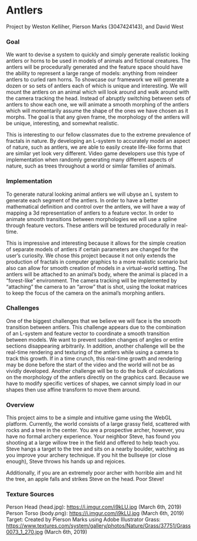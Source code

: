 # Antlers
Project by Weston Kelliher, Pierson Marks (3047424143), and David West

### Goal

We want to devise a system to quickly and simply generate realistic looking antlers or horns to be used in models of animals and fictional creatures. The antlers will be procedurally generated and the feature space should have the ability to represent a large range of models: anything from reindeer antlers to curled ram horns. To showcase our framework we will generate a dozen or so sets of antlers each of which is unique and interesting. We will mount the antlers on an animal which will look around and walk around with the camera tracking the head. Instead of abruptly switching between sets of antlers to show each one, we will animate a smooth morphing of the antlers which will momentarily assume the shape of the ones we have chosen as it morphs. The goal is that any given frame, the morphology of the antlers will be unique, interesting, and somewhat realistic.  

This is interesting to our fellow classmates due to the extreme prevalence of fractals in nature. By developing an L-system to accurately model an aspect of nature, such as antlers, we are able to easily create life-like forms that are similar yet look very different. Video game developers use this type of implementation when randomly generating many different aspects of nature, such as trees throughout a world or similar families of animals. 

### Implementation
To generate natural looking animal antlers we will ubyse an L system to generate each segment of the antlers. In order to have a better mathematical definition and control over the antlers, we will have a way of mapping a 3d representation of antlers to a feature vector. In order to animate smooth transitions between morphologies we will use a spline through feature vectors. These antlers will be textured procedurally in real-time.  

This is impressive and interesting because it allows for the simple creation of separate models of antlers if certain parameters are changed for the user’s curiosity. We chose this project because it not only extends the production of fractals in computer graphics to a more realistic scenario but also can allow for smooth creation of models in a virtual-world setting.
The antlers will be attached to an animal’s body, where the animal is placed in a “forest-like” environment. The camera tracking will be implemented by “attaching” the camera to an “arrow” that is shot, using the lookat matrices to keep the focus of the camera on the animal’s morphing antlers. 

### Challenges
One of the biggest challenges that we believe we will face is the smooth transition between antlers. This challenge appears due to the combination of an L-system and feature vector to coordinate a smooth transition between models. We want to prevent sudden changes of angles or entire sections disappearing arbitrarily. In addition, another challenge will be the real-time rendering and texturing of the antlers while using a camera to track this growth. If in a time crunch, this real-time growth and rendering may be done before the start of the video and the world will not be as vividly developed. Another challenge will be to do the bulk of calculations on the morphology of the antlers directly on the graphics card. Because we have to modify specific vertices of shapes, we cannot simply load in our shapes then use affine transform to move them around.

### Overview
   
   This project aims to be a simple and intuitive game using the WebGL platform. Currently, the world consists of a large grassy field, scattered with rocks and a tree in the center. You are a prospective archer, however, you have no formal archery experience. Your neighbor Steve, has found you shooting at a large willow tree in the field and offered to help teach you. Steve hangs a target to the tree and sits on a nearby boulder, watching as you improve your archery technique. If you hit the bullseye (or close enough), Steve throws his hands up and rejoices. 

Additionally, if you are an extremely poor archer with horrible aim and hit the tree, an apple falls and strikes Steve on the head. Poor Steve!   

### Texture Sources

Person Head (head.jpg):
       https://i.imgur.com/i9kLU.jpg (March 6th, 2019)
Person Torso (body.png):
       https://i.imgur.com/i9kLU.jpg (March 6th, 2019)
Target:
       Created by Pierson Marks using Adobe Illustrator
Grass: 
       https://www.textures.com/system/gallery/photos/Nature/Grass/37751/Grass0073_1_270.jpg (March 6th, 2019)